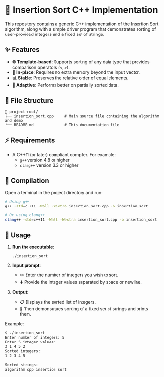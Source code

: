 # 🔧 Insertion Sort C++ Implementation

This repository contains a generic C++ implementation of the Insertion Sort algorithm, along with a simple driver program that demonstrates sorting of user-provided integers and a fixed set of strings.

## ✨ Features

- **🌐 Template-based**: Supports sorting of any data type that provides comparison operators (`<`, `>`).
- **🧵 In-place**: Requires no extra memory beyond the input vector.
- **📊 Stable**: Preserves the relative order of equal elements.
- **🚀 Adaptive**: Performs better on partially sorted data.

## 📁 File Structure

```
📂 project-root/
├── insertion_sort.cpp     # Main source file containing the algorithm and demo
└── README.md              # This documentation file
```

## ⚡ Requirements

- A C++11 (or later) compliant compiler. For example:
  - `g++` version 4.8 or higher
  - `clang++` version 3.3 or higher

## 💪 Compilation

Open a terminal in the project directory and run:

```bash
# Using g++
g++ -std=c++11 -Wall -Wextra insertion_sort.cpp -o insertion_sort

# Or using clang++
clang++ -std=c++11 -Wall -Wextra insertion_sort.cpp -o insertion_sort
```

## 🚩 Usage

1. **Run the executable**:

   ```bash
   ./insertion_sort
   ```

2. **Input prompt**:

   - ✏️ Enter the number of integers you wish to sort.
   - ➕ Provide the integer values separated by space or newline.

3. **Output**:

   - 📋 Displays the sorted list of integers.
   - 📄 Then demonstrates sorting of a fixed set of strings and prints them.

Example:

```bash
$ ./insertion_sort
Enter number of integers: 5
Enter 5 integer values:
3 1 4 5 2
Sorted integers:
1 2 3 4 5

Sorted strings:
algorithm cpp insertion sort
```

